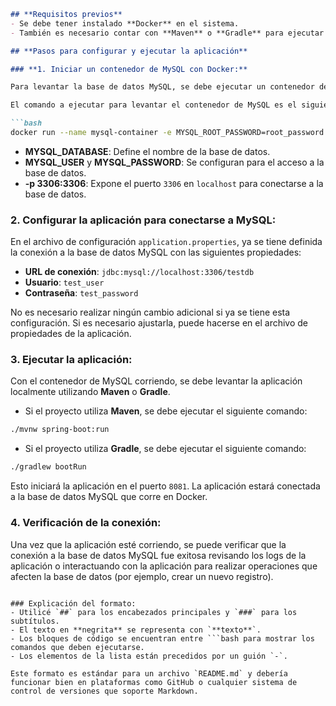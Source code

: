 
```markdown
## **Requisitos previos**
- Se debe tener instalado **Docker** en el sistema. 
- También es necesario contar con **Maven** o **Gradle** para ejecutar la aplicación, dependiendo de la configuración del proyecto.

## **Pasos para configurar y ejecutar la aplicación**

### **1. Iniciar un contenedor de MySQL con Docker:**

Para levantar la base de datos MySQL, se debe ejecutar un contenedor de Docker que contenga la base de datos y las credenciales necesarias. El contenedor utilizará el puerto `3306` y estará accesible en `localhost`. Se creará una base de datos denominada `testdb`, un usuario `test_user` y una contraseña `test_password`.

El comando a ejecutar para levantar el contenedor de MySQL es el siguiente:

```bash
docker run --name mysql-container -e MYSQL_ROOT_PASSWORD=root_password -e MYSQL_DATABASE=testdb -e MYSQL_USER=test_user -e MYSQL_PASSWORD=test_password -p 3306:3306 -d mysql:5.7
```

- **MYSQL_DATABASE**: Define el nombre de la base de datos.
- **MYSQL_USER** y **MYSQL_PASSWORD**: Se configuran para el acceso a la base de datos.
- **-p 3306:3306**: Expone el puerto `3306` en `localhost` para conectarse a la base de datos.

### **2. Configurar la aplicación para conectarse a MySQL:**

En el archivo de configuración `application.properties`, ya se tiene definida la conexión a la base de datos MySQL con las siguientes propiedades:

- **URL de conexión**: `jdbc:mysql://localhost:3306/testdb`
- **Usuario**: `test_user`
- **Contraseña**: `test_password`

No es necesario realizar ningún cambio adicional si ya se tiene esta configuración. Si es necesario ajustarla, puede hacerse en el archivo de propiedades de la aplicación.

### **3. Ejecutar la aplicación:**

Con el contenedor de MySQL corriendo, se debe levantar la aplicación localmente utilizando **Maven** o **Gradle**.

- Si el proyecto utiliza **Maven**, se debe ejecutar el siguiente comando:

```bash
./mvnw spring-boot:run
```

- Si el proyecto utiliza **Gradle**, se debe ejecutar el siguiente comando:

```bash
./gradlew bootRun
```

Esto iniciará la aplicación en el puerto `8081`. La aplicación estará conectada a la base de datos MySQL que corre en Docker.

### **4. Verificación de la conexión:**

Una vez que la aplicación esté corriendo, se puede verificar que la conexión a la base de datos MySQL fue exitosa revisando los logs de la aplicación o interactuando con la aplicación para realizar operaciones que afecten la base de datos (por ejemplo, crear un nuevo registro).
```

### Explicación del formato:
- Utilicé `##` para los encabezados principales y `###` para los subtítulos.
- El texto en **negrita** se representa con `**texto**`.
- Los bloques de código se encuentran entre ```bash para mostrar los comandos que deben ejecutarse.
- Los elementos de la lista están precedidos por un guión `-`.

Este formato es estándar para un archivo `README.md` y debería funcionar bien en plataformas como GitHub o cualquier sistema de control de versiones que soporte Markdown.